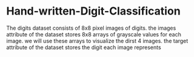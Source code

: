 # Hand-written-Digit-Classification
The digits dataset consists of 8x8 pixel images of digits. the images attribute of the dataset stores 8x8 arrays of grayscale values for each image. we will use these arrays to visualize the dirst 4 images. the target attribute of the dataset stores the digit each image represents
